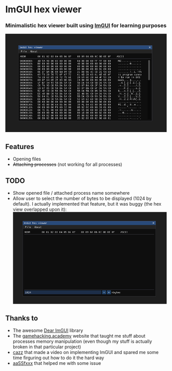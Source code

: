 # ImGUI hex viewer

### Minimalistic hex viewer built using [ImGUI](https://github.com/ocornut/imgui) for learning purposes
![](screenshots/demo.png)

## Features
- Opening files
- ~~Attaching processes~~ (not working for all processes)

## TODO
- Show opened file / attached process name somewhere
- Allow user to select the number of bytes to be displayed (1024 by default). I actually implemented that feature, but it was buggy (the hex view overlapped upon it):
![](screenshots/nbytes.png)

## Thanks to
- The awesome [Dear ImGUI](https://github.com/ocornut/imgui) library
- The [gamehacking.academy](https://gamehacking.academy) website that taught me stuff about processes memory manipulation (even though my stuff is actually broken in that particular project)
- [cazz](https://www.youtube.com/@cazz) that made a video on implementing ImGUI and spared me some time firguring out how to do it the hard way
- [aaSSfxxx](aassfxxx.infos.st) that helped me with some issue